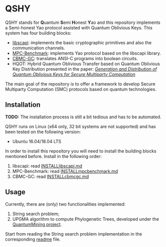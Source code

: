 # QSHY

QSHY stands for **Q**uantum **S**emi **H**onest **Y**ao and this repository implements a Semi-honest Yao protocol assisted with Quantum Oblivious Keys. This system has four building blocks:

* [libscapi](https://github.com/cryptobiu/libscapi): implements the basic cryptographic primitives and also the communication channels.
* [MPC-Benchmark](https://github.com/cryptobiu/MPC-Benchmark): implements Yao protocol based on the libscapi library.
* [CBMC-GC](https://gitlab.com/securityengineering/CBMC-GC-2.git): translates ANSI-C programs into boolean circuits.
* HQOT: Hybrid Quantum Oblivious Transfer based on Quantum Oblivious Key Distribution presented in the paper: [*Generation and Distribution of Quantum Oblivious Keys for Secure Multiparty Computation*](https://www.mdpi.com/2076-3417/10/12/4080) 

The main goal of the repository is to offer a framework to develop Secure Multiparty Computation (SMC) protocols based on quantum technologies.


## Installation

**TODO:** The installation process is still a bit tedious and has to be automated.

QSHY runs on Linux (x64 only, 32 bit systems are not supported) and has been tested on the following version:
- Ubuntu 16.04/18.04 LTS

In order to install this repository you will need to install the building blocks mentioned before. Install in the following order:

1. libscapi: read [INSTALLlibscapi.md](INSTALLlibscapi.md)
2. MPC-Benchmark: read [INSTALLmpcbenchmark.md](INSTALLmpcbenchmark.md)
3. CBMC-GC: read [INSTALLcbmcgc.md](INSTALLcbmcgc.md)

## Usage

Currently, there are (only) two functionalities implemented: 

1. String search problem; 
2. UPGMA algorithm to compute Phylogenetic Trees, developed under the [QuantumMining project](http://quantummining.av.it.pt/).

Start from reading the String search problem implementation in the corresponding [readme](stringSearch/README.md) file.
